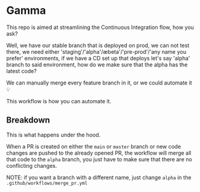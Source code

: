 # Gamma

This repo is aimed at streamlining the Continuous Integration flow, how you ask?

Well, we have our stable branch that is deployed on prod, we can not test there, we need either 'staging'/'alpha'/æbeta'/'pre-prod'/'any name you prefer' environments, if we have a CD set up that deploys let's say 'alpha' branch to said environment, how do we make sure that the alpha has the latest code?

We can manually merge every feature branch in it, or we could automate it 💡

This workflow is how you can automate it.

## Breakdown

This is what happens under the hood.

When a PR is created on either the `main` or `master` branch or new code changes are pushed to the already opened PR, the workflow will merge all that code to the `alpha` branch, you just have to make sure that there are no conflicting changes.

NOTE: if you want a branch with a different name, just change `alpha` in the `.github/workflows/merge_pr.yml`
